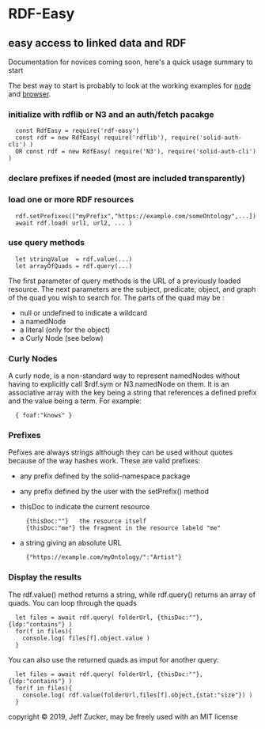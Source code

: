 # RDF-Easy

## easy access to linked data and RDF

Documentation for novices coming soon, here's a quick usage summary to start

The best way to start is probably to look at the working examples for
[node](./examples/node-example.js) and [browser](./examples/browser-example.html).

### initialize with rdflib or N3 and an auth/fetch pacakge
```
  const RdfEasy = require('rdf-easy')
  const rdf = new RdfEasy( require('rdflib'), require('solid-auth-cli') )  
  OR const rdf = new RdfEasy( require('N3'), require('solid-auth-cli') )  
```
### declare prefixes if needed (most are included transparently)
### load one or more RDF resources
```
  rdf.setPrefixes(["myPrefix","https://example.com/someOntology",...])
  await rdf.load( url1, url2, ... )
```
### use query methods
```
  let stringValue  = rdf.value(...)
  let arrayOfQuads = rdf.query(...)
```
The first parameter of query methods is the URL of a previously loaded 
resource.  The next parameters are the subject, predicate, object,
and graph of the quad you wish to search for.  The parts of the quad
may be :

  * null or undefined to indicate a wildcard
  * a namedNode 
  * a literal (only for the object)
  * a Curly Node (see below)

### Curly Nodes

A curly node, is a non-standard way to represent namedNodes without having
to explicitly call $rdf.sym or N3.namedNode on them. It is an associative
array with the key being a string that references a defined prefix and the
value being a term.  For example:
```
  { foaf:"knows" }
```
### Prefixes
Pefixes are always strings although they can be used without quotes because 
of the way hashes work.  These are valid prefixes:

  * any prefix defined by the solid-namespace package

  * any prefix defined by the user with the setPrefix() method

  * thisDoc to indicate the current resource
```
     {thisDoc:""}   the resource itself
     {thisDoc:"me"} the fragment in the resource labeld "me"
```
  * a string giving an absolute URL
```
     {"https://example.com/myOntology/":"Artist"}
```
### Display the results

The rdf.value() method returns a string, while rdf.query() returns an
array of quads.  You can loop through the quads 
```
  let files = await rdf.query( folderUrl, {thisDoc:""}, {ldp:"contains"} )
  for(f in files){
    console.log( files[f].object.value )
  }
```
You can also use the returned quads as imput for another query:
```
  let files = await rdf.query( folderUrl, {thisDoc:""}, {ldp:"contains"} )
  for(f in files){
    console.log( rdf.value(folderUrl,files[f].object,{stat:"size"}) )
  }
```

copyright &copy; 2019, Jeff Zucker, may be freely used with an MIT license


